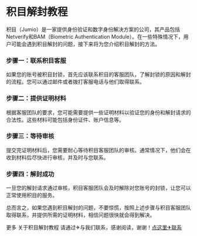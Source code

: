 # 积目解封教程

积目（Jumio）是一家提供身份验证和数字身份解决方案的公司，其产品包括Netverify和BAM（Biometric Authentication Module）。在一些特殊情况下，用户可能会遇到积目解封的问题，接下来将为您介绍积目解封的方法。

### 步骤一：联系积目客服
如果您的账号被积目封锁，首先应该联系积目的客服团队，了解封锁的原因和解封的流程。您可以通过邮件或者拨打客服电话与他们取得联系。

### 步骤二：提供证明材料
根据客服团队的要求，您可能需要提供一些证明材料以验证您的身份和解封请求的合法性。这些材料可能包括身份证件、账户信息等。

### 步骤三：等待审核
提交完证明材料后，您需要耐心等待积目客服团队的审核。通常情况下，他们会在收到材料后尽快进行审核，并及时与您联系。

### 步骤四：解封成功
一旦您的解封请求通过审核，积目客服团队会及时解除对您账号的封锁，让您可以正常使用积目的服务。

总而言之，如果您遇到积目解封的问题，不要惊慌，按照上述步骤与积目客服团队取得联系，并提供所需的证明材料，相信问题很快就会得到解决。

更多 关于积目解封教程 请通过✈与我们联系，感谢阅读，谢谢！[点这里✈联系](https://lm.k02.cc)